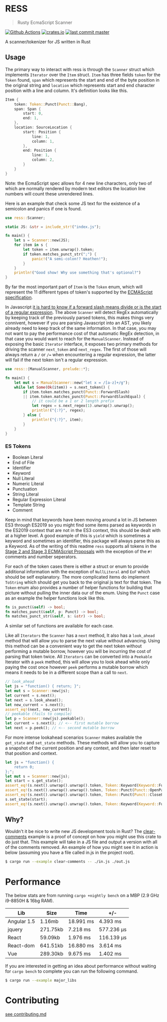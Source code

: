 # RESS
> Rusty EcmaScript Scanner

[![Github Actions](https://img.shields.io/github/workflow/status/rusty-ecma/RESS/Rust)](https://travis-ci.org/FreeMasen/RESS)
[![crates.io](https://img.shields.io/crates/v/ress.svg)](https://crates.io/crates/ress)
[![last commit master](https://img.shields.io/github/last-commit/FreeMasen/RESS.svg)](https://github.com/FreeMasen/RESS/commits/master)

A scanner/tokenizer for JS written in Rust

## Usage
The primary way to interact with ress is through the `Scanner` struct which implements `Iterator` over the `Item` struct. `Item` has three fields `token` for the `Token` found, `span` which represents the start and end of the byte position in the original string and `location` which represents start and end character position with a line and column. It's definition looks like this.

```rust
Item {
    token: Token::Punct(Punct::Bang),
    span: Span {
        start: 0,
        end: 1,
    },
    location: SourceLocation {
        start: Position {
            line: 1,
            column: 1,
        },
        end: Position {
            line: 1,
            column: 2,
        }
    }
}
```

Note: the EcmaScript spec allows for 4 new line characters, only two of which are normally rendered by modern text editors the location line numbers will count these unrendered lines.

Here is an example that check some JS text for the existence of a semicolon and panics if one is found.

```rust
use ress::Scanner;

static JS: &str = include_str!("index.js");

fn main() {
    let s = Scanner::new(JS);
    for item in s {
        let token = item.unwrap().token;
        if token.matches_punct_str(";") {
            panic!("A semi-colon!? Heathen!");
        }
    }
    println!("Good show! Why use something that's optional?")
}
```
By far the most important part of `Item` is the `Token` enum, which will represent the 11 different types of token's supported by the [ECMAScript specification](https://tc39.es/ecma262/#sec-ecmascript-language-lexical-grammar).

In Javascript [it is hard to know if a forward slash means divide or is the start of a regular expression](https://github.com/rusty-ecma/RESS/blob/master/regex.md).
The above `Scanner` will detect RegEx automatically by keeping track of the previously
parsed tokens, this makes things very connivent, however if you are parsing Javascript
into an AST, you likely already need to keep track of the same information. In that
case, you may not want to pay the performance cost of that automatic RegEx detection,
in that case you would want to reach for the `ManualScanner`. Instead of exposing
the basic `Iterator` interface, it exposes two primary methods for driving the scanner
`next_token` and `next_regex`. The first of those will always return a `/` or `/=` when
encountering a regular expression, the latter will fail if the next token isn't
a regular expression.

```rust
use ress::{ManualScanner, prelude::*};

fn main() {
    let mut s = ManualScanner::new("let x = /[a-z]+/g");
    while let Some(Ok(item)) = s.next_token() {
        if item.token.matches_punct(Punct::ForwardSlash)
        || item.token.matches_punct(Punct::ForwardSlashEqual) {
            // it could be a 1 or 2 length prefix
            let regex = s.next_regex(1).unwrap().unwrap();
            println!("{:?}", regex);
        } else {
            println!("{:?}", item);
        }
    }
}
```

### ES Tokens
- Boolean Literal
- End of File
- Identifier
- Keyword
- Null Literal
- Numeric Literal
- Punctuation
- String Literal
- Regular Expression Literal
- Template String
- Comment

Keep in mind that keywords have been moving around a lot in JS between ES3 through ES2019 so you might find some items parsed as keywords in the ES2019 context that are not in the ES3 context, this should be dealt with at a higher level. A good example of this is `yield` which is sometimes a keyword and sometimes an identifier, this package will always parse this as a Keyword. As of the writing of this readme `ress` supports all tokens in the [Stage 2 and Stage 3 ECMAScript Proposals](https://github.com/tc39/proposals) with the exception of the `#!` comments and number seperators.

For each of the token cases there is either a struct or enum to provide additional information with the exception of `NullLiteral` and `EoF` which should be self explanatory. The more complicated items do implement `ToString` which should get you back to the original js text for that token. The `Token` enum also provides a number of helper functions for building that picture without pulling the inner data our of the enum. Using the `Punct` case as an example the helper functions look like this.

```rust
fn is_punct(&self) -> bool;
fn matches_punct(&self, p: Punct) -> bool;
fn matches_punct_str(&self, s: &str) -> bool;
```
A similar set of functions are available for each case.

Like all `Iterators` the `Scanner` has a `next` method, It also has a `look_ahead` method that will allow you to parse the next value without advancing. Using this method can be a convenient way to get the next token without performing a mutable borrow, however you will be incurring the cost of parsing that token twice. All `Iterators` can be converted into a `Peekable` Iterator with a `peek` method, this will allow you to look ahead while only paying the cost once however `peek` performs a mutable borrow which means it needs to be in a different scope than a call to `next`.
```rust
// look_ahead
let js = "function() { return; }";
let mut s = Scanner::new(js);
let current = s.next();
let next = s.look_ahead();
let new_current = s.next();
assert_eq!(next, new_current);
// peekable (fails to compile)
let p = Scanner::new(js).peekable();
let current = s.next(); // <-- first mutable borrow
let next = p.peek(); // <-- second mutable borrow
```

For more intense lookahead scenarios `Scanner` makes available the `get_state` and `set_state` methods. These methods will allow you to capture a snapshot of the current position and any context, and then later reset to that position and context.

```rust
let js = "function() {
    return 0;
};";
let mut s = Scanner::new(js);
let start = s.get_state();
assert_eq!(s.next().unwrap().unwrap().token, Token::Keyword(Keyword::Function));
assert_eq!(s.next().unwrap().unwrap().token, Token::Punct(Punct::OpenParen));
assert_eq!(s.next().unwrap().unwrap().token, Token::Punct(Punct::CloseParen));
s.set_state(start);
assert_eq!(s.next().unwrap().unwrap().token, Token::Keyword(Keyword::Function));
```


## Why?
Wouldn't it be nice to write new JS development tools in Rust? The [clear-comments](https://github.com/FreeMasen/RESS/blob/master/examples/clear-comments/src/main.rs) example is a proof of concept on how you might use this crate to do just that. This example will take in a JS file and output a version with all of the comments removed. An example of how you might see it in action is below (assuming you have a file called in.js in the project root).

```sh
$ cargo run --example clear-comments -- ./in.js ./out.js
```

# Performance
The below stats are from running `cargo +nightly bench` on a MBP (2.9 GHz i9-8850H & 16bg RAM).

| Lib         | Size     | Time      | +/-        |
| ----------- | -------- | --------- | ---------- |
| Angular 1.5 |   1.16mb | 18.991 ms |   4.393 ms |
| jquery      | 271.75kb |  7.218 ms | 577.236 μs |
| React       |  59.09kb |  1.976 ms | 116.139 μs |
| React-dom   | 641.51kb | 16.880 ms |   3.614 ms |
| Vue         | 289.30kb |  9.675 ms |   1.402 ms |

If you are interested in getting an idea about performance without waiting for `cargo bench` to complete you can run the following command.

```sh
$ cargo run --example major_libs
```

# Contributing

[see contributing.md](https://github.com/FreeMasen/RESS/blob/master/CONTRIBUTING.md)
